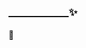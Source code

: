 
##          ____________✨
### 🔭


<!--
**revire/revire** is a ✨ _special_ ✨ repository because its `README.md` (this file) appears on your GitHub profile.
-->


